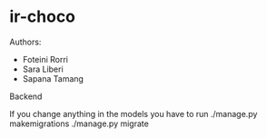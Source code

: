 # ir-choco
Authors:
- Foteini Rorri
- Sara Liberi
- Sapana Tamang


Backend

If you change anything in the models you have to run 
./manage.py makemigrations
./manage.py migrate     